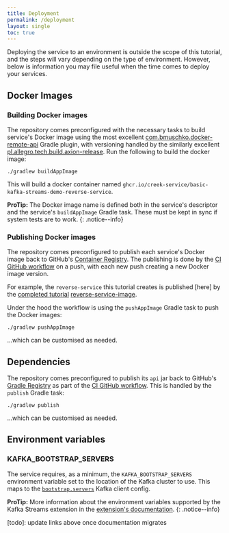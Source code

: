 ```yaml
---
title: Deployment
permalink: /deployment
layout: single
toc: true
---
```


Deploying the service to an environment is outside the scope of this tutorial, and the steps will vary depending on
the type of environment. However, below is information you may file useful when the time comes to deploy your services.

## Docker Images

### Building Docker images

The repository comes preconfigured with the necessary tasks to build service's Docker image using the
most excellent [com.bmuschko.docker-remote-api][dockerPlugin] Gradle plugin,
with versioning handled by the similarly excellent [pl.allegro.tech.build.axion-release][releasePlugin].
Run the following to build the docker image:

```
./gradlew buildAppImage
```

This will build a docker container named `ghcr.io/creek-service/basic-kafka-streams-demo-reverse-service`.

**ProTip:** The Docker image name is defined both in the service's descriptor and the service's `buildAppImage`
Gradle task. These must be kept in sync if system tests are to work.
{: .notice--info}

### Publishing Docker images

The repository comes preconfigured to publish each service's Docker image back to GitHub's 
[Container Registry][containerReg]. The publishing is done by the [CI GitHub workflow][buildYml] on a push, 
with each new push creating a new Docker image version.

For example, the `reverse-service` this tutorial creates is published [here] by the [completed tutorial][demoGh]
[reverse-service-image].

Under the hood the workflow is using the `pushAppImage` Gradle task to push the Docker images:

```
./gradlew pushAppImage
```

...which can be customised as needed.

## Dependencies

The repository comes preconfigured to publish its `api` jar back to GitHub's [Gradle Registry][ghGradleReg] as
part of the [CI GitHub workflow][buildYml].  This is handled by the `publish` Gradle task:

```
./gradlew publish
```

...which can be customised as needed.

## Environment variables

### KAFKA_BOOTSTRAP_SERVERS

The service requires, as a minimum, the `KAFKA_BOOTSTRAP_SERVERS` environment variable set to the location of the Kafka cluster to use. 
This maps to the [`bootstrap.servers`][bootstrapServersDocs] Kafka client config.

**ProTip:** More information about the environment variables supported by the Kafka Streams extension in the
[extension's documentation][kafkaExtEnvVars].
{: .notice--info}

[ghGradleReg]: https://docs.github.com/en/packages/working-with-a-github-packages-registry/working-with-the-gradle-registry
[dockerPlugin]: https://plugins.gradle.org/plugin/com.bmuschko.docker-remote-api
[releasePlugin]: https://plugins.gradle.org/plugin/pl.allegro.tech.build.axion-release
[ghContainers]: https://docs.github.com/en/packages/working-with-a-github-packages-registry/working-with-the-container-registry
[buildYml]: https://github.com/creek-service/aggregate-template/blob/main/.github/workflows/build.yml
[bootstrapServersDocs]: https://kafka.apache.org/documentation/#producerconfigs_bootstrap.servers
[kafkaExtEnvVars]: https://github.com/creek-service/creek-kafka/tree/main/streams-extension#system-environment-variables
[containerReg]: https://docs.github.com/en/packages/working-with-a-github-packages-registry/working-with-the-container-registry
[demoGh]: https://github.com/creek-service/basic-kafka-streams-demo
[reverse-service-image]: https://github.com/creek-service/basic-kafka-streams-demo/pkgs/container/basic-kafka-streams-demo-reverse-service
[todo]: update links above once documentation migrates